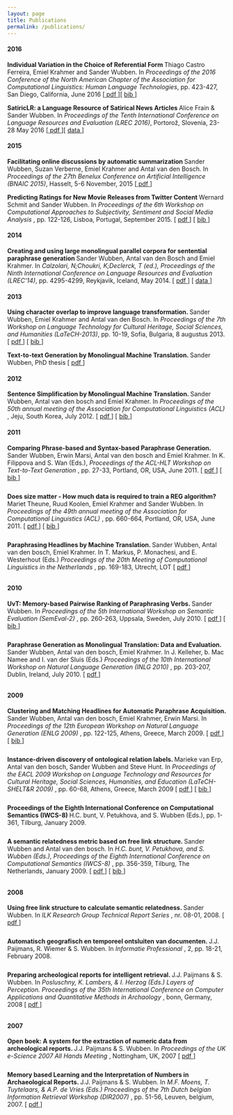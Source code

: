 ```yaml
---
layout: page
title: Publications
permalink: /publications/
---
```

#### 2016
<b>Individual Variation in the Choice of Referential Form </b> Thiago Castro Ferreira, Emiel Krahmer and Sander Wubben. In <i>Proceedings of the 2016 Conference of the North American Chapter of the Association for Computational Linguistics: Human Language Technologies</i>, pp. 423-427, San Diego, California, June 2016 [<a href="http://www.aclweb.org/anthology/N16-1048"> pdf </a> ][ <a href="http://aclweb.org/anthology/N/N16/N16-1048.bib"> bib </a> ]

<b>SatiricLR: a Language Resource of Satirical News Articles </b> Alice Frain & Sander Wubben. In <i>Proceedings of the Tenth International Conference on Language Resources and Evaluation (LREC 2016)</i>, Portorož, Slovenia, 23-28 May 2016 [<a href="http://www.lrec-conf.org/proceedings/lrec2016/pdf/1209_Paper.pdf"> pdf </a> ][ <a href="https://github.com/swubb/satiriclr"> data </a> ]
   
 
#### 2015
<b>Facilitating online discussions by automatic summarization </b> Sander Wubben, Suzan Verberne, Emiel Krahmer and Antal van den Bosch. In <i>Proceedings of the 27th Benelux Conference on Artificial Intelligence (BNAIC 2015)</i>, Hasselt, 5-6 November, 2015 [<a href="BNAIC_2015_dicosumo.pdf"> pdf </a> ]

 <b>Predicting Ratings for New Movie Releases from Twitter Content </b>  Wernard Schmit and Sander Wubben.  In  <i> Proceedings of the 6th Workshop on Computational Approaches to Subjectivity, Sentiment and Social Media Analysis </i>, pp. 122-126, Lisboa, Portugal,  September 2015. [ <a href="http://aclweb.org/anthology/P/P12/P12-1107.pdf"> pdf </a> ] 
 [ <a href="http://aclweb.org/anthology/P/P12/P12-1107.bib"> bib </a> ]
<font size="-2"> &nbsp; </font>  

#### 2014
 <b>Creating and using large monolingual parallel corpora for sentential paraphrase generation </b>  Sander Wubben, Antal van den Bosch and Emiel Krahmer. In  <i> Calzolari, N;Choukri, K;Declerck, T (ed.), Proceedings of the Ninth International Conference on Language Resources and Evaluation (LREC'14)</i>, pp. 4295-4299, Reykjavik, Iceland,  May 2014.
 [ <a href="http://www.lrec-conf.org/proceedings/lrec2014/pdf/1135_Paper.pdf"> pdf </a> ] 
[ <a href="todo"> data </a> ]
<font size="-2"> &nbsp; </font>  

#### 2013
 <b> Using character overlap to improve language transformation. </b>  Sander Wubben, Emiel Krahmer and Antal van den Bosch.  In  <i> Proceedings of the 7th Workshop on Language Technology for Cultural Heritage, Social Sciences, and Humanities (LaTeCH-2013)</i>,  pp. 10-19, Sofia, Bulgaria, 8 augustus 2013. [ <a href="http://aclweb.org/anthology/W/W13/W13-2702.pdf"> pdf </a> ]  [ <a href="http://aclweb.org/anthology/W/W13/W13-2702.bib"> bib </a> ]
<font size="-2"> &nbsp; </font>  

 <b>  Text-to-text Generation by Monolingual Machine Translation.  </b>  Sander Wubben, PhD thesis
 [ <a href="https://pure.uvt.nl/portal/files/1517390/Wubben_text_05-06-2013.pdf"> pdf </a> ]
<font size="-2"> &nbsp; </font>  

#### 2012
 <b> Sentence Simplification by Monolingual Machine Translation. </b>  Sander Wubben, Antal van den bosch and Emiel Krahmer.  In  <i>  Proceedings of the 50th annual meeting of the Association for Computational Linguistics (ACL) </i> , Jeju, South Korea, July 2012. [ <a href="publications/sentsimplmt.pdf"> pdf </a> ]  [ <a href="http://aclweb.org/anthology/P/P12/P12-1107.bib"> bib </a> ]
<font size="-2"> &nbsp; </font>  

#### 2011 
<b> Comparing Phrase-based and Syntax-based Paraphrase Generation. </b>  Sander Wubben, Erwin Marsi, Antal van den bosch and Emiel Krahmer.  In K. Filippova and S. Wan (Eds.),  <i>  Proceedings of the ACL-HLT Workshop on Text-to-Text Generation </i> , pp. 27-33, Portland, OR, USA, June 2011. [ <a href="http://aclweb.org/anthology-new/W/W11/W11-1604.pdf"> pdf </a> ] [ <a href="http://aclweb.org/anthology-new/W/W11/W11-1604.bib"> bib </a> ] <br/> 
<font size="-2"> &nbsp; </font>  <br/> 
         
<b> Does size matter - How much data is required to train a REG algorithm? </b>   Mariet Theune, Ruud Koolen, Emiel Krahmer and Sander Wubben. In  <i> Proceedings of the 49th annual meeting of the Association for Computational Linguistics (ACL) </i> , pp. 660-664, Portland, OR, USA, June 2011. [ <a href="http://aclweb.org/anthology-new/P/P11/P11-2116.pdf"> pdf </a> ] [ <a href="http://aclweb.org/anthology-new/P/P11/P11-2116.bib"> bib </a> ] <br/> 
<font size="-2"> &nbsp; </font>  <br/> 
     
<b> Paraphrasing Headlines by Machine Translation. </b>  Sander Wubben, Antal van den bosch, Emiel Krahmer. In T. Markus, P. Monachesi, and E. Westerhout (Eds.)  <I> Proceedings of the 20th Meeting of Computational Linguistics in the Netherlands </i> , pp. 169-183, Utrecht, LOT [ <a href="./publications/clin_paraphrasing.pdf"> pdf </a> ]  <br/> 
<font size="-2"> &nbsp; </font>  <br/> 
            
#### 2010	  
<b> UvT: Memory-based Pairwise Ranking of Paraphrasing Verbs. </b>  Sander Wubben. In  <I> Proceedings of the 5th International Workshop on Semantic Evaluation (SemEval-2) </i> , pp. 260-263, Uppsala, Sweden, July 2010.  [ <a href="http://aclweb.org/anthology/S/S10/S10-1058.pdf"> pdf </a> ] [ <a href="http://aclweb.org/anthology/S/S10/S10-1058.bib"> bib </a> ] <br/> 
<font size="-2"> &nbsp; </font>  <br/> 
        
<b> Paraphrase Generation as Monolingual Translation: Data and Evaluation. </b>  Sander Wubben, Antal van den bosch, Emiel Krahmer. In J. Kelleher, b. Mac Namee and I. van der Sluis (Eds.)  <I> Proceedings of the 10th International Workshop on Natural Language Generation (INLG 2010) </i> , pp. 203-207, Dublin, Ireland, July 2010.  [ <a href="./publications/INLG2010.pdf"> pdf </a> ]  <br/> 
<font size="-2"> &nbsp; </font>  <br/> 
            
#### 2009	  
<b> Clustering and Matching Headlines for Automatic Paraphrase Acquisition. </b>  Sander Wubben, Antal van den bosch, Emiel Krahmer, Erwin Marsi. In  <I> Proceedings of the 12th European Workshop on Natural Language Generation (ENLG 2009) </i> , pp. 122-125, Athens, Greece, March 2009.  [ <a href="http://aclweb.org/anthology-new/W/W09/W09-0621.pdf"> pdf </a> ] [ <a href="http://aclweb.org/anthology-new/W/W09/W09-0621.bib"> bib </a> ] <br/> 
<font size="-2"> &nbsp; </font>  <br/> 
            
<b> Instance-driven discovery of ontological relation labels. </b>  Marieke van Erp, Antal van den bosch, Sander Wubben and Steve Hunt. In  <I> Proceedings of the EACL 2009 Workshop on Language Technology and Resources for Cultural Heritage, Social Sciences, Humanities, and Education (LaTeCH-SHELT&R 2009) </i> , pp. 60-68, Athens, Greece, March 2009   [ <a href="http://aclweb.org/anthology-new/W/W09/W09-0307.pdf"> pdf </a> ] [ <a href="http://aclweb.org/anthology-new/W/W09/W09-0307.bib"> bib </a> ] <br/> 
<font size="-2"> &nbsp; </font>  <br/> 
	            
<b> Proceedings of the Eighth International Conference on Computational Semantics (IWCS-8) </b>  H.C. bunt, V. Petukhova, and S. Wubben (Eds.), pp. 1-361, Tilburg, January 2009.  <br/> 
<font size="-2"> &nbsp; </font>  <br/> 
            
<b> A semantic relatedness metric based on free link structure. </b>  Sander Wubben and Antal van den bosch. In  <I> H.C. bunt, V. Petukhova, and S. Wubben (Eds.), Proceedings of the Eighth International Conference on Computational Semantics (IWCS-8) </I> , pp. 356-359, Tilburg, The Netherlands, January 2009. [ <a href="http://www.aclweb.org/anthology/W/W09/W09-3743.pdf"> pdf </a> ] [ <a href="http://www.aclweb.org/anthology/W/W09/W09-3743.bib"> bib </a> ] <br/> 
<font size="-2"> &nbsp; </font>  <br/> 
            
#### 2008            
<b> Using free link structure to calculate semantic relatedness. </b>  Sander Wubben. In  <I> ILK Research Group Technical Report Series  </I> , nr. 08-01, 2008. [ <a href="./publications/wubben2008-techrep.pdf"> pdf </a> ]  <br/> 
<font size="-2"> &nbsp; </font>  <br/> 
            
<b> Automatisch geografisch en temporeel ontsluiten van documenten. </b>  J.J. Paijmans, R. Wiemer & S. Wubben. In  <I> Informatie Professional </I> , 2, pp. 18-21, February 2008.  <br/> 
<font size="-2"> &nbsp; </font>  <br/> 
            
<b> Preparing archeological reports for intelligent retrieval. </b>  J.J. Paijmans & S. Wubben. In  <I> Posluschny, K. Lambers, & I. Herzog (Eds.) Layers of Perception. Proceedings of the 35th International Conference on Computer Applications and Quantitative Methods in Archaology </I> , bonn, Germany, 2008 [ <a href="./publications/caa2-008.pdf"> pdf </a> ]  <br/> 
<font size="-2"> &nbsp; </font>  <br/> 
 
#### 2007
<b> Open boek: A system for the extraction of numeric data from archeological reports. </b>  J.J. Paijmans & S. Wubben. In  <I> Proceedings of the UK e-Science 2007 All Hands Meeting </I> , Nottingham, UK, 2007 [ <a href="./publications/allhandsopenboek.pdf"> pdf </a> ]  <br/> 
<font size="-2"> &nbsp; </font>  <br/> 
            
<b> Memory based Learning and the Interpretation of Numbers in Archaeological Reports. </b>  J.J. Paijmans & S. Wubben. In  <I> M.F. Moens, T. Tuytelaars, & A.P. de Vries (Eds.) Proceedings of the 7th Dutch belgian Information Retrieval Workshop (DIR2007) </I> , pp. 51-56, Leuven, belgium, 2007. [ <a href="./publications/dir2007.pdf"> pdf </a> ]  <br/> 
<font size="-2"> &nbsp; </font>  <br/> 
            
         
 
     
     
   
        
 
